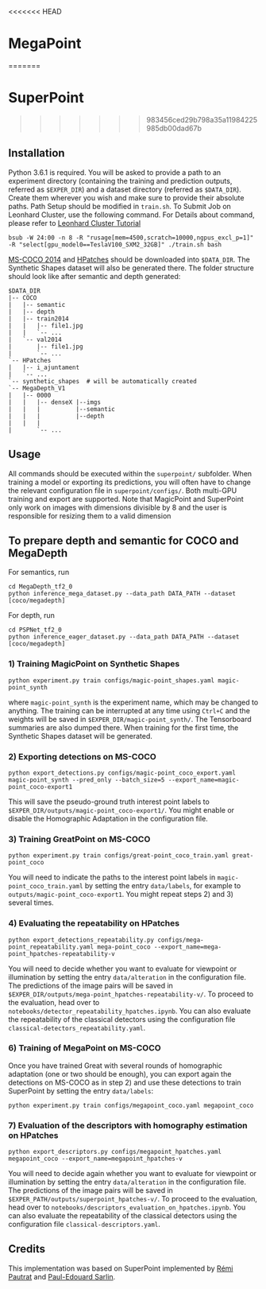 <<<<<<< HEAD
# MegaPoint
=======
# SuperPoint
>>>>>>> 983456ced29b798a35a11984225985db00dad67b


## Installation

Python 3.6.1 is required. You will be asked to provide a path to an experiment directory (containing the training and prediction outputs, referred as `$EXPER_DIR`) and a dataset directory (referred as `$DATA_DIR`). Create them wherever you wish and make sure to provide their absolute paths. Path Setup should be modified in `train.sh`.
To Submit Job on Leonhard Cluster, use the following command. For Details about command, please refer to [Leonhard Cluster Tutorial](https://scicomp.ethz.ch/wiki/Tutorials)
```
bsub -W 24:00 -n 8 -R "rusage[mem=4500,scratch=10000,ngpus_excl_p=1]" -R "select[gpu_model0==TeslaV100_SXM2_32GB]" ./train.sh bash
```

[MS-COCO 2014](http://cocodataset.org/#download) and [HPatches](http://icvl.ee.ic.ac.uk/vbalnt/hpatches/hpatches-sequences-release.tar.gz) should be downloaded into `$DATA_DIR`. The Synthetic Shapes dataset will also be generated there. The folder structure should look like after semantic and depth generated:
```
$DATA_DIR
|-- COCO
|   |-- semantic
|   |-- depth
|   |-- train2014
|   |   |-- file1.jpg
|   |   `-- ...
|   `-- val2014
|       |-- file1.jpg
|       `-- ...
`-- HPatches
|   |-- i_ajuntament
|   `-- ...
`-- synthetic_shapes  # will be automatically created
`-- MegaDepth_V1
|   |-- 0000
|   |   |-- denseX |--imgs
|   |   |          |--semantic
|   |   |          |--depth
|   |   |
|       `-- ...
```

## Usage
All commands should be executed within the `superpoint/` subfolder. When training a model or exporting its predictions, you will often have to change the relevant configuration file in `superpoint/configs/`. Both multi-GPU training and export are supported. Note that MagicPoint and SuperPoint only work on images with dimensions divisible by 8 and the user is responsible for resizing them to a valid dimension

## To prepare depth and semantic for COCO and MegaDepth
For semantics, run
```
cd MegaDepth_tf2_0
python inference_mega_dataset.py --data_path DATA_PATH --dataset [coco/megadepth]
```

For depth, run 
```
cd PSPNet_tf2_0
python inference_eager_dataset.py --data_path DATA_PATH --dataset [coco/megadepth]
```

### 1) Training MagicPoint on Synthetic Shapes
```
python experiment.py train configs/magic-point_shapes.yaml magic-point_synth
```
where `magic-point_synth` is the experiment name, which may be changed to anything. The training can be interrupted at any time using `Ctrl+C` and the weights will be saved in `$EXPER_DIR/magic-point_synth/`. The Tensorboard summaries are also dumped there. When training for the first time, the Synthetic Shapes dataset will be generated.

### 2) Exporting detections on MS-COCO

```
python export_detections.py configs/magic-point_coco_export.yaml magic-point_synth --pred_only --batch_size=5 --export_name=magic-point_coco-export1
```
This will save the pseudo-ground truth interest point labels to `$EXPER_DIR/outputs/magic-point_coco-export1/`. You might enable or disable the Homographic Adaptation in the configuration file.

### 3) Training GreatPoint on MS-COCO
```
python experiment.py train configs/great-point_coco_train.yaml great-point_coco
```
You will need to indicate the paths to the interest point labels in `magic-point_coco_train.yaml` by setting the entry `data/labels`, for example to `outputs/magic-point_coco-export1`. You might repeat steps 2) and 3) several times.

### 4) Evaluating the repeatability on HPatches
```
python export_detections_repeatability.py configs/mega-point_repeatability.yaml mega-point_coco --export_name=mega-point_hpatches-repeatability-v
```
You will need to decide whether you want to evaluate for viewpoint or illumination by setting the entry `data/alteration` in the configuration file. The predictions of the image pairs will be saved in `$EXPER_DIR/outputs/mega-point_hpatches-repeatability-v/`. To proceed to the evaluation, head over to `notebooks/detector_repeatability_hpatches.ipynb`. You can also evaluate the repeatability of the classical detectors using the configuration file `classical-detectors_repeatability.yaml`.


### 6) Training of MegaPoint on MS-COCO
Once you have trained Great with several rounds of homographic adaptation (one or two should be enough), you can export again the detections on MS-COCO as in step 2) and use these detections to train SuperPoint by setting the entry `data/labels`:
```
python experiment.py train configs/megapoint_coco.yaml megapoint_coco
```

### 7) Evaluation of the descriptors with homography estimation on HPatches
```
python export_descriptors.py configs/megapoint_hpatches.yaml megapoint_coco --export_name=megapoint_hpatches-v
```
You will need to decide again whether you want to evaluate for viewpoint or illumination by setting the entry `data/alteration` in the configuration file. The predictions of the image pairs will be saved in `$EXPER_PATH/outputs/superpoint_hpatches-v/`. To proceed to the evaluation, head over to `notebooks/descriptors_evaluation_on_hpatches.ipynb`. You can also evaluate the repeatability of the classical detectors using the configuration file `classical-descriptors.yaml`.


## Credits
This implementation was based on SuperPoint implemented by [Rémi Pautrat](https://github.com/rpautrat) and [Paul-Edouard Sarlin](https://github.com/Skydes).
